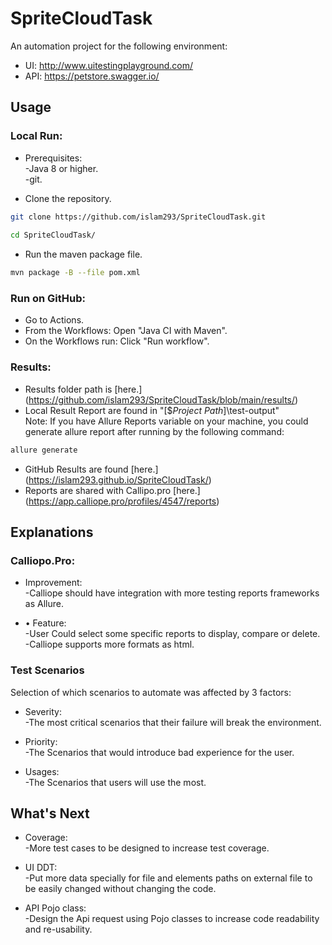 # SpriteCloudTask

An automation project for the following environment:
* UI: <ins>http://www.uitestingplayground.com/</ins>
* API: <ins>https://petstore.swagger.io/</ins>

## Usage 

### **Local Run:**

* Prerequisites:  
-Java 8 or higher.  
-git.  

* Clone the repository. 
```bash
git clone https://github.com/islam293/SpriteCloudTask.git
 
cd SpriteCloudTask/
```

* Run the maven package file.  
```bash
mvn package -B --file pom.xml
```  

### **Run on GitHub:**  

* Go to Actions.  
* From the Workflows: Open "Java CI with Maven".    
* On the Workflows run: Click "Run workflow". 

### **Results:**  

* Results folder path is [here.] (https://github.com/islam293/SpriteCloudTask/blob/main/results/)  
* Local Result Report are found in "[$*Project Path*]\test-output"  
Note: If you have Allure Reports variable on your machine, you could generate allure report 
after running by the following command:  
```bash
allure generate
```   
* GitHub Results are found [here.] (https://islam293.github.io/SpriteCloudTask/)  
* Reports are shared with Callipo.pro [here.] (https://app.calliope.pro/profiles/4547/reports)  

## Explanations 

### **Calliopo.Pro:**  

* Improvement:  
-Calliope should have integration with more testing reports frameworks as Allure.

* •	Feature:  
-User Could select some specific reports to display, compare or delete.  
-Calliope supports more formats as html. 

### **Test Scenarios** 
Selection of which scenarios to automate was affected by 3 factors:    

* Severity:  
-The most critical scenarios that their failure will break the environment.

* Priority:  
-The Scenarios that would introduce bad experience for the user. 

* Usages:  
-The Scenarios that users will use the most. 

## What's Next  

* Coverage:  
-More test cases to be designed to increase test coverage.

* UI DDT:  
-Put more data specially for file and elements paths on external file to be easily changed without changing the code.

* API Pojo class:  
-Design the Api request using Pojo  classes to increase code readability and re-usability.